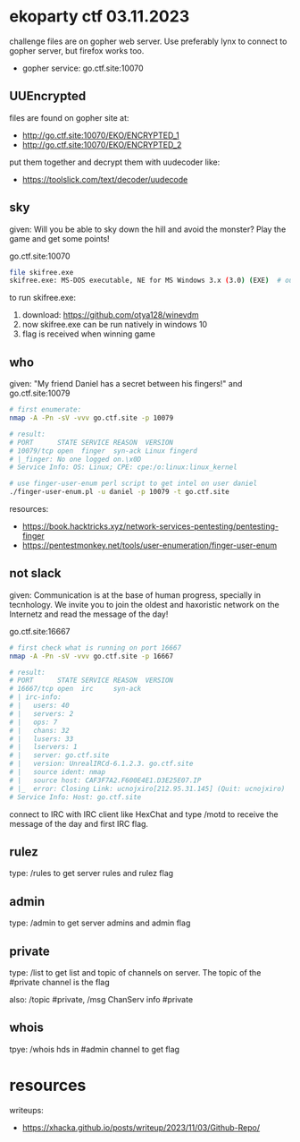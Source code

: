 
# ekoparty ctf 03.11.2023

challenge files are on gopher web server. Use preferably lynx to connect to gopher server, but firefox works too.
- gopher service: go.ctf.site:10070

## UUEncrypted
files are found on gopher site at:
- http://go.ctf.site:10070/EKO/ENCRYPTED_1
- http://go.ctf.site:10070/EKO/ENCRYPTED_2

put them together and decrypt them with uudecoder like:
- https://toolslick.com/text/decoder/uudecode

## sky
given: Will you be able to sky down the hill and avoid the monster? Play the game and get some points!

go.ctf.site:10070

```bash
file skifree.exe
skifree.exe: MS-DOS executable, NE for MS Windows 3.x (3.0) (EXE)  # output
```
to run skifree.exe:
1. download: https://github.com/otya128/winevdm
2. now skifree.exe can be run natively in windows 10
3. flag is received when winning game

## who 
given: "My friend Daniel has a secret between his fingers!" and go.ctf.site:10079

```bash
# first enumerate:
nmap -A -Pn -sV -vvv go.ctf.site -p 10079

# result:
# PORT      STATE SERVICE REASON  VERSION
# 10079/tcp open  finger  syn-ack Linux fingerd
# |_finger: No one logged on.\x0D
# Service Info: OS: Linux; CPE: cpe:/o:linux:linux_kernel

# use finger-user-enum perl script to get intel on user daniel
./finger-user-enum.pl -u daniel -p 10079 -t go.ctf.site
```

resources:
- https://book.hacktricks.xyz/network-services-pentesting/pentesting-finger
- https://pentestmonkey.net/tools/user-enumeration/finger-user-enum


## not slack
given: Communication is at the base of human progress, specially in tecnhology. We invite you to join the oldest and haxoristic network on the Internetz and read the message of the day!

go.ctf.site:16667

```bash
# first check what is running on port 16667
nmap -A -Pn -sV -vvv go.ctf.site -p 16667

# result:
# PORT      STATE SERVICE REASON  VERSION
# 16667/tcp open  irc     syn-ack
# | irc-info:
# |   users: 40
# |   servers: 2
# |   ops: 7
# |   chans: 32
# |   lusers: 33
# |   lservers: 1
# |   server: go.ctf.site
# |   version: UnrealIRCd-6.1.2.3. go.ctf.site
# |   source ident: nmap
# |   source host: CAF3F7A2.F600E4E1.D3E25E07.IP
# |_  error: Closing Link: ucnojxiro[212.95.31.145] (Quit: ucnojxiro)
# Service Info: Host: go.ctf.site
```
connect to IRC with IRC client like HexChat and type /motd to receive the message of the day and first IRC flag. 

## rulez
type: /rules  to get server rules and rulez flag

## admin
type: /admin  to get server admins and admin flag

## private
type: /list  to get list and topic of channels on server. The topic of the #private channel is the flag

also: /topic #private, /msg ChanServ info #private

## whois
tpye: /whois hds in #admin channel to get flag


# resources
writeups:
- https://xhacka.github.io/posts/writeup/2023/11/03/Github-Repo/

